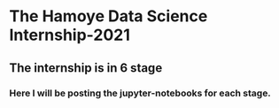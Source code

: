 # The Hamoye Data Science Internship-2021

## The internship is in 6 stage
### Here I will be posting the jupyter-notebooks for each stage.
